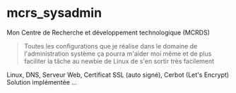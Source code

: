 # mcrs_sysadmin
Mon Centre de Recherche et développement technologique (MCRDS)

> Toutes les configurations que je réalise dans le domaine de l'administration système
  ça pourra m'aider moi même et de plus faciliter la tâche au newbie de Linux de s'en sortir très facilement

Linux, DNS, Serveur Web, Certificat SSL (auto signé), Cerbot (Let's Encrypt) <br>
Solution implémentée ...
